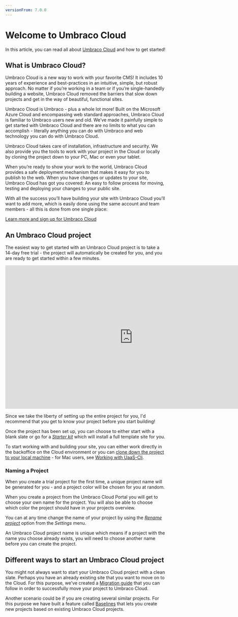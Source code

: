 ```yaml
---
versionFrom: 7.0.0
---
```


# Welcome to Umbraco Cloud

In this article, you can read all about [Umbraco Cloud](https://umbraco.com/products/umbraco-cloud/) and how to get started!

## What is Umbraco Cloud?
Umbraco Cloud is a new way to work with your favorite CMS! It includes 10 years of experience and best-practices in an intuitive, simple, but robust approach. No matter if you’re working in a team or if you’re single-handedly building a website, Umbraco Cloud removed the barriers that slow down projects and get in the way of beautiful, functional sites.

Umbraco Cloud is Umbraco - plus a whole lot more! Built on the Microsoft Azure Cloud and encompassing web standard approaches, Umbraco Cloud is familiar to Umbraco users new and old. We’ve made it painfully simple to get started with Umbraco Cloud and there are no limits to what you can accomplish - literally anything you can do with Umbraco and web technology you can do with Umbraco Cloud.

Umbraco Cloud takes care of installation, infrastructure and security. We also provide you the tools to work with your project in the Cloud or locally by cloning the project down to your PC, Mac or even your tablet.

When you’re ready to show your work to the world, Umbraco Cloud provides a safe deployment mechanism that makes it easy for you to publish to the web. When you have changes or updates to your site, Umbraco Cloud has got you covered: An easy to follow process for moving, testing and deploying your changes to your public site.

With all the success you’ll have building your site with Umbraco Cloud you’ll want to add more, which is easily done using the same account and team members - all this is done from one single place: 

[Learn more and sign up for Umbraco Cloud](https://umbraco.com/campaigns/try-umbraco-today/)

## An Umbraco Cloud project

The easiest way to get started with an Umbraco Cloud project is to take a 14-day free trial - the project will automatically be created for you, and you are ready to get started within a few minutes.

<iframe width="800" height="450" src="https://www.youtube.com/embed/iCB-8LKgIOA" frameborder="0" allow="autoplay; encrypted-media" allowfullscreen></iframe>

Since we take the liberty of setting up the entire project for you, I'd recommend that you get to know your project before you start building!

Once the project has been set up, you can choose to either start with a blank slate or go for a [*Starter kit*](https://our.umbraco.com/Documentation/Tutorials/Starter-kit/Index/) which will install a full template site for you.

To start working with and building your site, you can either work directly in the backoffice on the Cloud environment or you can [clone down the project to your local machine](../set-up/working-locally) - for Mac users, see [Working with UaaS-Cli](../Set-up/working-with-uaas-cli).

### Naming a Project

When you create a trial project for the first time, a unique project name will be generated for you - and a project color will be chosen for you at random.

When you create a project from the Umbraco Cloud Portal you will get to choose your own name for the project. You will also be able to choose which color the project should have in your projects overview.  

You can at any time change the name of your project by using the [*Rename project*](../Set-up/project-settings/#renaming-and-deleting) option from the *Settings* menu.

An Umbraco Cloud project name is unique which means if a project with the name you choose already exists, you will need to choose another name before you can create the project.

## Different ways to start an Umbraco Cloud project

You might not always want to start your Umbraco Cloud project with a clean slate. Perhaps you have an already existing site that you want to move on to the Cloud. For this purpose, we've created a [Migration guide](migrate-existing-site) that you can follow in order to successfully move your project to Umbraco Cloud.

Another scenario could be if you are creating several similar projects. For this purpose we have built a feature called [Baselines](Baselines) that lets you create new projects based on existing Umbraco Cloud projects.

